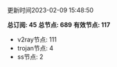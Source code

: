更新时间2023-02-09 15:48:50

**总订阅: 45**
**总节点: 689**
**有效节点: 117**
- v2ray节点: 111
- trojan节点: 4
- ss节点: 2
